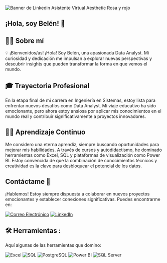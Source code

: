 
![Banner de Linkedin Asistente Virtual Aesthetic Rosa y rojo](https://github.com/BelenGerez/belengerez/assets/108203320/a3b537ca-4ef8-444c-9115-d0d65e7e88a5)

## ¡Hola, soy Belén! 👋
## 💁‍♀️ Sobre mí
💡 ¡Bienvenidos/as!
¡Hola! Soy Belén, una apasionada Data Analyst. Mi curiosidad y dedicación me impulsan a explorar nuevas perspectivas y descubrir insights que pueden transformar la forma en que vemos el mundo.

## 🎓 Trayectoria Profesional
En la etapa final de mi carrera en Ingeniería en Sistemas, estoy lista para enfrentar nuevos desafíos como Data Analyst. Mi viaje educativo ha sido emocionante, pero ahora estoy ansiosa por aplicar mis conocimientos en el mundo real y contribuir significativamente a proyectos innovadores.

## 👩‍💻 Aprendizaje Continuo
Me considero una eterna aprendiz, siempre buscando oportunidades para mejorar mis habilidades. A través de cursos y autodidactismo, he dominado herramientas como Excel, SQL y plataformas de visualización como Power BI. Estoy convencida de que la combinación de conocimientos técnicos y creatividad es la clave para desbloquear el potencial de los datos.

## Contáctame 📲
¡Hablemos! Estoy siempre dispuesta a colaborar en nuevos proyectos emocionantes y establecer conexiones significativas. Puedes encontrarme en: 
<div align="left">
    <a href="mailto:gerezbelen@gmail.com"><img src="https://img.icons8.com/color/48/000000/email.png" alt="Correo Electrónico"/></a>
    <a href="https://www.linkedin.com/in/belengerez/" target="_blank"><img src="https://img.icons8.com/color/48/000000/linkedin.png" alt="LinkedIn"/></a>
</div>

   
 ## :hammer_and_wrench: Herramientas :
Aquí algunas de las herramientas que domino:

<div align="left">
    <img src="https://img.icons8.com/color/48/000000/microsoft-excel-2019.png" alt="Excel"/>
    <img src="https://img.icons8.com/color/48/000000/sql.png" alt="SQL"/>
    <img src="https://img.icons8.com/color/48/000000/postgreesql.png" alt="PostgreSQL"/>
    <img src="https://img.icons8.com/color/48/000000/power-bi.png" alt="Power BI"/>
     <img src="https://icons8.com/icon/laYYF3dV0Iew/microsoft-sql-server" alt="SQL Server"/>
    
</div>

  
